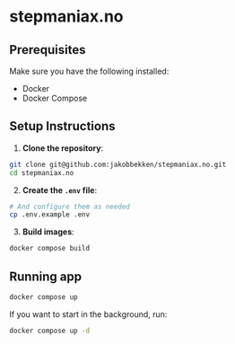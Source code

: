 # stepmaniax.no

## Prerequisites

Make sure you have the following installed:
- Docker
- Docker Compose

## Setup Instructions
1. **Clone the repository**:
```bash
git clone git@github.com:jakobbekken/stepmaniax.no.git
cd stepmaniax.no
```

2. **Create the `.env` file**:
```bash
# And configure them as needed
cp .env.example .env
```

3. **Build images**:
```bash
docker compose build
```

## Running app
```bash
docker compose up
```

If you want to start in the background, run:
```bash
docker compose up -d
```
